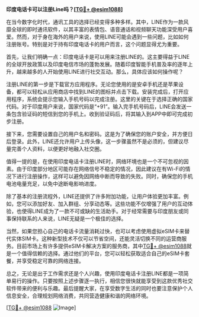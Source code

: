 **印度电话卡可以注册Line吗？[[TG💪+ @esim1088](https://t.me/s/esim1088)]**

在当今数字化时代，通讯工具的选择已经变得多种多样。其中，LINE作为一款风靡全球的即时通讯软件，以其丰富的表情包、语音通话和视频聊天功能深受用户喜爱。然而，对于身在海外的用户来说，使用LINE可能会遇到一些问题，比如如何注册账号。特别是对于持有印度电话卡的用户而言，这个问题显得尤为重要。

首先，让我们明确一点：印度电话卡是可以用来注册LINE的。这主要得益于LINE的全球开放政策以及印度电信市场的蓬勃发展。随着印度智能手机普及率的逐年上升，越来越多的人开始使用LINE进行社交互动。那么，具体应该如何操作呢？

注册LINE的第一步是下载官方应用程序。无论您使用的是安卓手机还是苹果设备，都可以轻松从应用商店中找到LINE的图标并点击下载。安装完成后，打开应用程序，系统会提示您输入手机号码以完成注册。这里的关键在于选择正确的国家代码。对于印度用户来说，国家代码是“+91”。输入完手机号码后，LINE会发送一条包含验证码的短信到您的手机上。收到验证码后，将其输入到APP中即可完成初步注册。

接下来，您需要设置自己的用户名和密码。这是为了确保您的账户安全，并方便日后登录。此外，LINE还允许用户上传头像，这一步骤虽然不是必须的，但建议尽量完善个人资料，以便更好地融入社交圈。

值得一提的是，在使用印度电话卡注册LINE时，网络环境也是一个不可忽视的因素。由于印度部分地区可能存在网络信号不稳定的情况，因此建议在有Wi-Fi的情况下进行注册操作，这样可以避免因网络中断而导致的失败。同时，确保您的手机电池电量充足，以免中途断电影响进度。

除了基本的注册流程外，LINE还提供了许多附加功能，让用户体验更加丰富。例如，您可以添加好友、加入群组、分享动态等。这些功能不仅增强了用户的互动体验，也使得LINE成为了一款不可或缺的生活助手。对于经常需要与印度朋友或同事保持联系的人来说，LINE无疑是一个极佳的选择。

当然，如果您担心自己的电话卡流量消耗过快，也可以考虑使用虚拟eSIM卡来替代实体SIM卡。这种新型技术不仅可以节省空间，还能灵活切换不同的运营商服务。目前市场上有许多提供eSIM卡解决方案的服务商，其中[TG💪+ @esim1088](https://t.me/s/esim1088)就是一个值得信赖的选择。通过他们的平台，您可以轻松获取适合自己的eSIM卡套餐，并享受稳定可靠的网络连接。

总之，无论是出于工作需求还是个人兴趣，使用印度电话卡注册LINE都是一项简单易行的操作。只要按照上述步骤逐一执行，相信您很快就能享受到这款优秀社交软件带来的便利与乐趣。最后提醒大家，在享受数字生活的同时也要注意保护个人信息安全，合理规划网络消费，共同营造健康和谐的网络环境。

[[TG💪+ @esim1088](https://t.me/s/esim1088) ![Image](https://i.postimg.cc/4NQfJmqS/Snipaste-2025-05-13-00-14-12.png)]